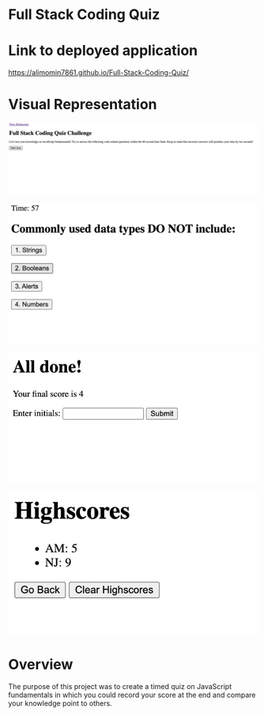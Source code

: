 # Full Stack Coding Quiz

# Link to deployed application
https://alimomin7861.github.io/Full-Stack-Coding-Quiz/

# Visual Representation
![](./assets/images/IMG_5677.png)

![](./assets/images/IMG_7032.png)

![](./assets/images/IMG_0426.png)

![](./assets/images/IMG_1202.png)

# Overview 
The purpose of this project was to create a timed quiz on JavaScript fundamentals in which you could record your score at the end and compare your knowledge point to others. 
